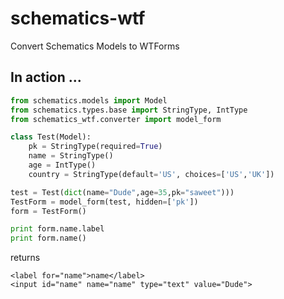# schematics-wtf

Convert Schematics Models to WTForms

## In action ...

```python
from schematics.models import Model
from schematics.types.base import StringType, IntType
from schematics_wtf.converter import model_form

class Test(Model):
    pk = StringType(required=True)
    name = StringType()
    age = IntType()
    country = StringType(default='US', choices=['US','UK'])

test = Test(dict(name="Dude",age=35,pk="saweet")))
TestForm = model_form(test, hidden=['pk'])
form = TestForm()

print form.name.label
print form.name()
```

returns

```
<label for="name">name</label>
<input id="name" name="name" type="text" value="Dude">
```


